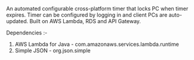 An automated configurable cross-platform timer that locks PC when timer expires.
Timer can be configured by logging in and client PCs are auto-updated. Built on AWS Lambda, RDS and API Gateway.

Dependencies :-
1. AWS Lambda for Java - com.amazonaws.services.lambda.runtime
2. Simple JSON - org.json.simple
